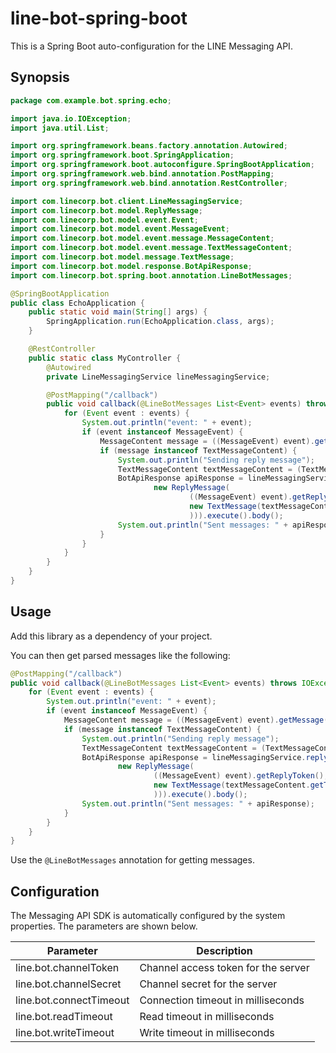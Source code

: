 # line-bot-spring-boot

This is a Spring Boot auto-configuration for the LINE Messaging API.

## Synopsis

```java
package com.example.bot.spring.echo;

import java.io.IOException;
import java.util.List;

import org.springframework.beans.factory.annotation.Autowired;
import org.springframework.boot.SpringApplication;
import org.springframework.boot.autoconfigure.SpringBootApplication;
import org.springframework.web.bind.annotation.PostMapping;
import org.springframework.web.bind.annotation.RestController;

import com.linecorp.bot.client.LineMessagingService;
import com.linecorp.bot.model.ReplyMessage;
import com.linecorp.bot.model.event.Event;
import com.linecorp.bot.model.event.MessageEvent;
import com.linecorp.bot.model.event.message.MessageContent;
import com.linecorp.bot.model.event.message.TextMessageContent;
import com.linecorp.bot.model.message.TextMessage;
import com.linecorp.bot.model.response.BotApiResponse;
import com.linecorp.bot.spring.boot.annotation.LineBotMessages;

@SpringBootApplication
public class EchoApplication {
    public static void main(String[] args) {
        SpringApplication.run(EchoApplication.class, args);
    }

    @RestController
    public static class MyController {
        @Autowired
        private LineMessagingService lineMessagingService;

        @PostMapping("/callback")
        public void callback(@LineBotMessages List<Event> events) throws IOException {
            for (Event event : events) {
                System.out.println("event: " + event);
                if (event instanceof MessageEvent) {
                    MessageContent message = ((MessageEvent) event).getMessage();
                    if (message instanceof TextMessageContent) {
                        System.out.println("Sending reply message");
                        TextMessageContent textMessageContent = (TextMessageContent) message;
                        BotApiResponse apiResponse = lineMessagingService.replyMessage(
                                new ReplyMessage(
                                        ((MessageEvent) event).getReplyToken(),
                                        new TextMessage(textMessageContent.getText()
                                        ))).execute().body();
                        System.out.println("Sent messages: " + apiResponse);
                    }
                }
            }
        }
    }
}
```

## Usage

Add this library as a dependency of your project.

You can then get parsed messages like the following:

```java
@PostMapping("/callback")
public void callback(@LineBotMessages List<Event> events) throws IOException {
    for (Event event : events) {
        System.out.println("event: " + event);
        if (event instanceof MessageEvent) {
            MessageContent message = ((MessageEvent) event).getMessage();
            if (message instanceof TextMessageContent) {
                System.out.println("Sending reply message");
                TextMessageContent textMessageContent = (TextMessageContent) message;
                BotApiResponse apiResponse = lineMessagingService.replyMessage(
                        new ReplyMessage(
                                ((MessageEvent) event).getReplyToken(),
                                new TextMessage(textMessageContent.getText()
                                ))).execute().body();
                System.out.println("Sent messages: " + apiResponse);
            }
        }
    }
}
```

Use the `@LineBotMessages` annotation for getting messages.

## Configuration

The Messaging API SDK is automatically configured by the system properties. The parameters are shown below.

| Parameter | Description |
| ----- | ------ |
| line.bot.channelToken | Channel access token for the server |
| line.bot.channelSecret | Channel secret for the server |
| line.bot.connectTimeout | Connection timeout in milliseconds |
| line.bot.readTimeout | Read timeout in milliseconds |
| line.bot.writeTimeout | Write timeout in milliseconds |
